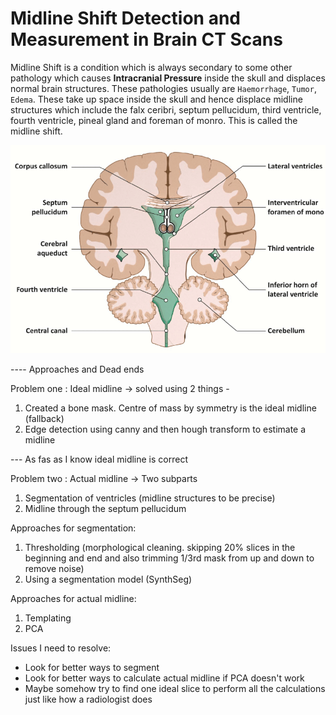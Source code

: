 # Midline Shift Detection and Measurement in Brain CT Scans

Midline Shift is a condition which is always secondary to some other pathology which causes **Intracranial Pressure** inside the skull and displaces normal brain structures. These pathologies usually are `Haemorrhage`, `Tumor`, `Edema`. These take up space inside the skull and hence displace midline structures which include the falx ceribri, septum pellucidum, third ventricle, fourth ventricle, pineal gland and foreman of monro. This is called the midline shift.

![Brain Anatomy](./images/brain_anatomy.png)











---- Approaches and Dead ends

Problem one : Ideal midline
-> solved using 2 things - 
1. Created a bone mask. Centre of mass by symmetry is the ideal midline (fallback)
2. Edge detection using canny and then hough transform to estimate a midline

--- As fas as I know ideal midline is correct

Problem two : Actual midline
-> Two subparts
1. Segmentation of ventricles (midline structures to be precise)
2. Midline through the septum pellucidum

Approaches for segmentation:
1. Thresholding (morphological cleaning. skipping 20% slices in the beginning and end and also trimming 1/3rd mask from up and down to remove noise)
2. Using a segmentation model (SynthSeg)

Approaches for actual midline:
1. Templating
2. PCA


Issues I need to resolve:
- Look for better ways to segment
- Look for better ways to calculate actual midline if PCA doesn't work
- Maybe somehow try to find one ideal slice to perform all the calculations just like how a radiologist does